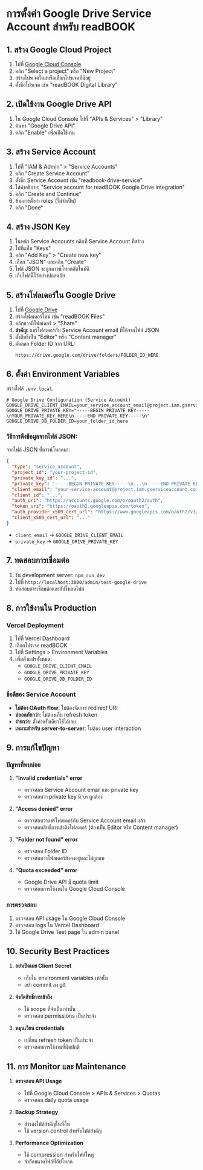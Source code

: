 # การตั้งค่า Google Drive Service Account สำหรับ readBOOK

## 1. สร้าง Google Cloud Project

1. ไปที่ [Google Cloud Console](https://console.developers.google.com/)
2. คลิก "Select a project" หรือ "New Project"
3. สร้างโปรเจคใหม่หรือเลือกโปรเจคที่มีอยู่
4. ตั้งชื่อโปรเจค เช่น "readBOOK Digital Library"

## 2. เปิดใช้งาน Google Drive API

1. ใน Google Cloud Console ไปที่ "APIs & Services" > "Library"
2. ค้นหา "Google Drive API"
3. คลิก "Enable" เพื่อเปิดใช้งาน

## 3. สร้าง Service Account

1. ไปที่ "IAM & Admin" > "Service Accounts"
2. คลิก "Create Service Account"
3. ตั้งชื่อ Service Account เช่น "readbook-drive-service"
4. ใส่คำอธิบาย: "Service account for readBOOK Google Drive integration"
5. คลิก "Create and Continue"
6. ข้ามการตั้งค่า roles (ไม่จำเป็น)
7. คลิก "Done"

## 4. สร้าง JSON Key

1. ในหน้า Service Accounts คลิกที่ Service Account ที่สร้าง
2. ไปที่แท็บ "Keys"
3. คลิก "Add Key" > "Create new key"
4. เลือก "JSON" และคลิก "Create"
5. ไฟล์ JSON จะถูกดาวน์โหลดอัตโนมัติ
6. เก็บไฟล์นี้ไว้อย่างปลอดภัย

## 5. สร้างโฟลเดอร์ใน Google Drive

1. ไปที่ [Google Drive](https://drive.google.com/)
2. สร้างโฟลเดอร์ใหม่ เช่น "readBOOK Files"
3. คลิกขวาที่โฟลเดอร์ > "Share"
4. **สำคัญ**: แชร์โฟลเดอร์กับ Service Account email ที่ได้จากไฟล์ JSON
5. ตั้งสิทธิ์เป็น "Editor" หรือ "Content manager"
6. คัดลอก Folder ID จาก URL:
   ```
   https://drive.google.com/drive/folders/FOLDER_ID_HERE
   ```

## 6. ตั้งค่า Environment Variables

สร้างไฟล์ `.env.local`:

```env
# Google Drive Configuration (Service Account)
GOOGLE_DRIVE_CLIENT_EMAIL=your_service_account_email@project.iam.gserviceaccount.com
GOOGLE_DRIVE_PRIVATE_KEY="-----BEGIN PRIVATE KEY-----\nYOUR_PRIVATE_KEY_HERE\n-----END PRIVATE KEY-----\n"
GOOGLE_DRIVE_DB_FOLDER_ID=your_folder_id_here
```

### วิธีการดึงข้อมูลจากไฟล์ JSON:

จากไฟล์ JSON ที่ดาวน์โหลดมา:
```json
{
  "type": "service_account",
  "project_id": "your-project-id",
  "private_key_id": "...",
  "private_key": "-----BEGIN PRIVATE KEY-----\n...\n-----END PRIVATE KEY-----\n",
  "client_email": "your-service-account@project.iam.gserviceaccount.com",
  "client_id": "...",
  "auth_uri": "https://accounts.google.com/o/oauth2/auth",
  "token_uri": "https://oauth2.googleapis.com/token",
  "auth_provider_x509_cert_url": "https://www.googleapis.com/oauth2/v1/certs",
  "client_x509_cert_url": "..."
}
```

- `client_email` → `GOOGLE_DRIVE_CLIENT_EMAIL`
- `private_key` → `GOOGLE_DRIVE_PRIVATE_KEY`

## 7. ทดสอบการเชื่อมต่อ

1. รัน development server: `npm run dev`
2. ไปที่ `http://localhost:3000/admin/test-google-drive`
3. ทดสอบการเชื่อมต่อและอัปโหลดไฟล์

## 8. การใช้งานใน Production

### Vercel Deployment

1. ไปที่ Vercel Dashboard
2. เลือกโปรเจค readBOOK
3. ไปที่ Settings > Environment Variables
4. เพิ่มตัวแปรทั้งหมด:
   - `GOOGLE_DRIVE_CLIENT_EMAIL`
   - `GOOGLE_DRIVE_PRIVATE_KEY`
   - `GOOGLE_DRIVE_DB_FOLDER_ID`

### ข้อดีของ Service Account

- **ไม่ต้อง OAuth flow**: ไม่ต้องจัดการ redirect URI
- **ปลอดภัยกว่า**: ไม่ต้องเก็บ refresh token
- **ง่ายกว่า**: ตั้งค่าครั้งเดียวใช้ได้เลย
- **เหมาะสำหรับ server-to-server**: ไม่ต้อง user interaction

## 9. การแก้ไขปัญหา

### ปัญหาที่พบบ่อย

1. **"Invalid credentials" error**
   - ตรวจสอบ Service Account email และ private key
   - ตรวจสอบว่า private key มี `\n` ถูกต้อง

2. **"Access denied" error**
   - ตรวจสอบว่าแชร์โฟลเดอร์กับ Service Account email แล้ว
   - ตรวจสอบสิทธิ์การเข้าถึงโฟลเดอร์ (ต้องเป็น Editor หรือ Content manager)

3. **"Folder not found" error**
   - ตรวจสอบ Folder ID
   - ตรวจสอบว่าโฟลเดอร์ยังคงอยู่และไม่ถูกลบ

4. **"Quota exceeded" error**
   - Google Drive API มี quota limit
   - ตรวจสอบการใช้งานใน Google Cloud Console

### การตรวจสอบ

1. ตรวจสอบ API usage ใน Google Cloud Console
2. ตรวจสอบ logs ใน Vercel Dashboard
3. ใช้ Google Drive Test page ใน admin panel

## 10. Security Best Practices

1. **อย่าเปิดเผย Client Secret**
   - เก็บใน environment variables เท่านั้น
   - อย่า commit ลง git

2. **จำกัดสิทธิ์การเข้าถึง**
   - ใช้ scope ที่จำเป็นเท่านั้น
   - ตรวจสอบ permissions เป็นประจำ

3. **หมุนเวียน credentials**
   - เปลี่ยน refresh token เป็นประจำ
   - ตรวจสอบการใช้งานที่ผิดปกติ

## 11. การ Monitor และ Maintenance

1. **ตรวจสอบ API Usage**
   - ไปที่ Google Cloud Console > APIs & Services > Quotas
   - ตรวจสอบ daily quota usage

2. **Backup Strategy**
   - สำรองไฟล์สำคัญในที่อื่น
   - ใช้ version control สำหรับไฟล์สำคัญ

3. **Performance Optimization**
   - ใช้ compression สำหรับไฟล์ใหญ่
   - จำกัดขนาดไฟล์ที่อัปโหลด
